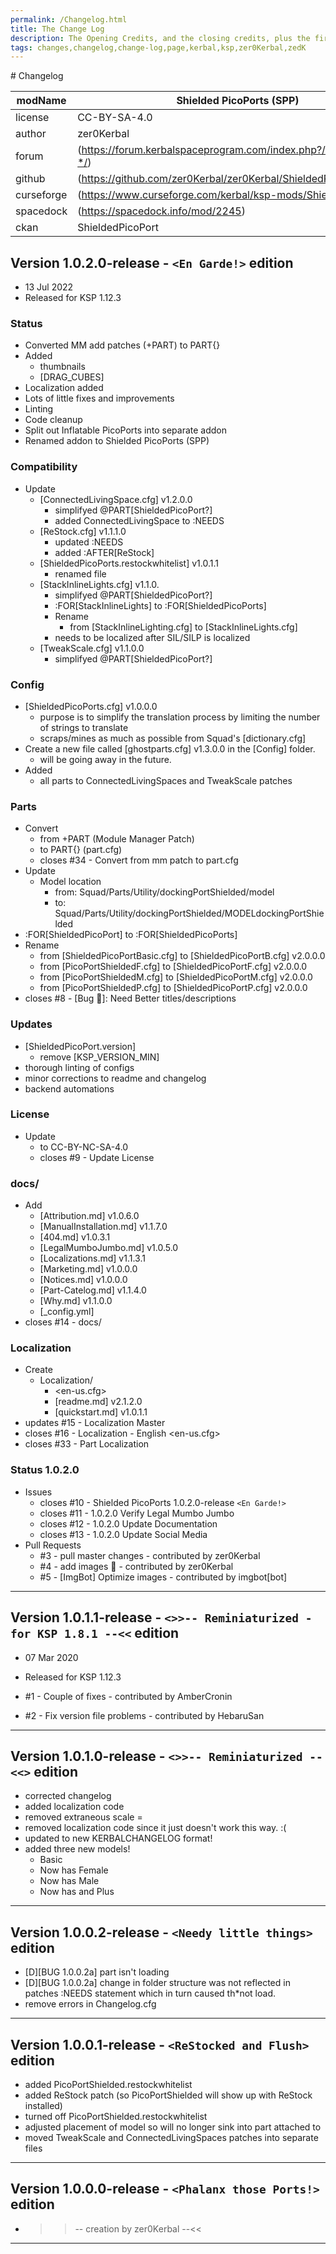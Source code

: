 ```yaml
---
permalink: /Changelog.html
title: The Change Log
description: The Opening Credits, and the closing credits, plus the first of two (or is three) end credit scenes
tags: changes,changelog,change-log,page,kerbal,ksp,zer0Kerbal,zedK
---
```


<!-- 
hdr-changelog.md v1.0.0.0
Shielded PicoPorts (SPP)
created: 13 May 2022
updated:
CC BY-ND 4.0 by zer0Kerbal
-->﻿# Changelog  
  
| modName    | Shielded PicoPorts (SPP)                                           |
| ---------- | ----------------------------------------------------------------- |
| license    | CC-BY-SA-4.0                                                      |
| author     | zer0Kerbal                                                        |
| forum      | (https://forum.kerbalspaceprogram.com/index.php?/topic/192187-*/) |
| github     | (https://github.com/zer0Kerbal/zer0Kerbal/ShieldedPicoPort)       |
| curseforge | (https://www.curseforge.com/kerbal/ksp-mods/ShieldedPicoPort)     |
| spacedock  | (https://spacedock.info/mod/2245)                                 |
| ckan       | ShieldedPicoPort                                                  |

## Version 1.0.2.0-release - `<En Garde!>` edition

* 13 Jul 2022
* Released for KSP 1.12.3

### Status

* Converted MM add patches (+PART) to PART{}
* Added
  * thumbnails
  * [DRAG_CUBES]
* Localization added
* Lots of little fixes and improvements
* Linting
* Code cleanup
* Split out Inflatable PicoPorts into separate addon
* Renamed addon to Shielded PicoPorts (SPP)

### Compatibility

* Update
  * [ConnectedLivingSpace.cfg] v1.2.0.0
    * simplifyed @PART[ShieldedPicoPort?]
    * added ConnectedLivingSpace to :NEEDS
  * [ReStock.cfg] v1.1.1.0
    * updated :NEEDS
    * added :AFTER[ReStock]
  * [ShieldedPicoPorts.restockwhitelist] v1.0.1.1
    * renamed file
  * [StackInlineLights.cfg] v1.1.0.
    * simplifyed @PART[ShieldedPicoPort?]
    * :FOR[StackInlineLights] to :FOR[ShieldedPicoPorts]
    * Rename
      * from [StackInlineLighting.cfg] to [StackInlineLights.cfg]
    * needs to be localized after SIL/SILP is localized
  * [TweakScale.cfg] v1.1.0.0
    * simplifyed @PART[ShieldedPicoPort?]

### Config

* [ShieldedPicoPorts.cfg] v1.0.0.0
  * purpose is to simplify the translation process by limiting the number of strings to translate
  * scraps/mines as much as possible from Squad's [dictionary.cfg]
* Create a new file called [ghostparts.cfg] v1.3.0.0 in the [Config] folder.
  * will be going away in the future.
* Added
  * all parts to ConnectedLivingSpaces and TweakScale patches

### Parts

* Convert
  * from +PART (Module Manager Patch)
  * to PART{} (part.cfg)
  * closes #34 - Convert from mm patch to part.cfg
* Update
  * Model location
    * from: Squad/Parts/Utility/dockingPortShielded/model
    * to: Squad/Parts/Utility/dockingPortShielded/MODELdockingPortShielded
* :FOR[ShieldedPicoPort] to :FOR[ShieldedPicoPorts]
* Rename
  * from [ShieldedPicoPortBasic.cfg] to [ShieldedPicoPortB.cfg] v2.0.0.0
  * from [PicoPortShieldedF.cfg] to [ShieldedPicoPortF.cfg] v2.0.0.0
  * from [PicoPortShieldedM.cfg] to [ShieldedPicoPortM.cfg] v2.0.0.0
  * from [PicoPortShieldedP.cfg] to [ShieldedPicoPortP.cfg] v2.0.0.0
* closes #8 - [Bug 🐞]: Need Better titles/descriptions

### Updates

* [ShieldedPicoPort.version]
  * remove [KSP_VERSION_MIN]
* thorough linting of configs
* minor corrections to readme and changelog
* backend automations

### License

* Update
  * to CC-BY-NC-SA-4.0
  * closes #9 - Update License

### docs/

* Add
  * [Attribution.md] v1.0.6.0
  * [ManualInstallation.md] v1.1.7.0
  * [404.md] v1.0.3.1
  * [LegalMumboJumbo.md] v1.0.5.0
  * [Localizations.md] v1.1.3.1
  * [Marketing.md] v1.0.0.0
  * [Notices.md] v1.0.0.0
  * [Part-Catelog.md] v1.1.4.0
  * [Why.md] v1.1.0.0
  * [_config.yml]
* closes #14 - docs/

### Localization

* Create
  * Localization/
    * <en-us.cfg>
    * [readme.md] v2.1.2.0
    * [quickstart.md] v1.0.1.1
* updates #15 - Localization Master
* closes #16 - Localization - English <en-us.cfg>
* closes #33 - Part Localization

### Status 1.0.2.0

* Issues
  * closes #10 - Shielded PicoPorts 1.0.2.0-release `<En Garde!>`
  * closes #11 - 1.0.2.0 Verify Legal Mumbo Jumbo
  * closes #12 - 1.0.2.0 Update Documentation
  * closes #13 - 1.0.2.0 Update Social Media
* Pull Requests
  * #3 - pull master changes - contributed by zer0Kerbal
  * #4 - add images :imp: - contributed by zer0Kerbal
  * #5 - [ImgBot] Optimize images - contributed by imgbot[bot]

---

## Version 1.0.1.1-release -  `<>>-- Reminiaturized - for KSP 1.8.1 --<<` edition

* 07 Mar 2020
* Released for KSP 1.12.3

* #1 - Couple of fixes - contributed by AmberCronin
* #2 - Fix version file problems - contributed by HebaruSan

---

## Version 1.0.1.0-release -  `<>>-- Reminiaturized --<<>` edition

* corrected changelog
* added localization code
* removed extraneous scale =
* removed localization code since it just doesn't work this way. :(
* updated to new KERBALCHANGELOG format!
* added three new models!
  * Basic
  * Now has Female
  * Now has Male
  * Now has and Plus

---

## Version 1.0.0.2-release -  `<Needy little things>` edition

* [D][BUG 1.0.0.2a] part isn't loading
* [D][BUG 1.0.0.2a] change in folder structure was not reflected in patches :NEEDS statement which in turn caused th*not load.
* remove errors in Changelog.cfg

---

## Version 1.0.0.1-release -  `<ReStocked and Flush>` edition

* added PicoPortShielded.restockwhitelist
* added ReStock patch (so PicoPortShielded will show up with ReStock installed)
* turned off PicoPortShielded.restockwhitelist
* adjusted placement of model so will no longer sink into part attached to
* moved TweakScale and ConnectedLivingSpaces patches into separate files

---

## Version 1.0.0.0-release -  `<Phalanx those Ports!>` edition

* >>-- creation by zer0Kerbal --<<

---

<!-- CC BY-NC-ND 3.0 Unported zer0Kerbal -->
